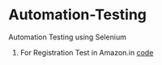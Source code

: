 # Automation-Testing
Automation Testing using Selenium


1. For Registration Test in Amazon.in [code]()
